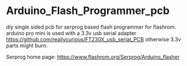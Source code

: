 # Arduino_Flash_Programmer_pcb
diy single sided pcb for serprog based flash programmer for flashrom.
arduino pro mini is used with a 3.3v usb serial adapter https://github.com/reallycurious/FT230X_usb_serial_PCB otherwise 3.3v parts might burn.

Serprog home page: https://www.flashrom.org/Serprog/Arduino_flasher
